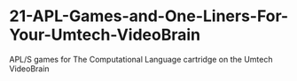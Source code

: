 # 21-APL-Games-and-One-Liners-For-Your-Umtech-VideoBrain
APL/S games for The Computational Language cartridge on the Umtech VideoBrain
